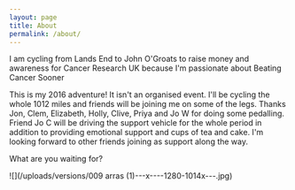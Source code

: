```yaml
---
layout: page
title: About
permalink: /about/
---
```



I am cycling from Lands End to John O'Groats to raise money and awareness for Cancer Research UK because I'm passionate about Beating Cancer Sooner

This is my 2016 adventure! It isn't an organised event. I'll be cycling the whole 1012 miles and friends will be joining me on some of the legs. Thanks Jon, Clem, Elizabeth, Holly, Clive, Priya and Jo W for doing some pedalling. Friend Jo C will be driving the support vehicle for the whole period in addition to providing emotional support and cups of tea and cake. I'm looking forward to other friends joining as support along the way.

What are you waiting for?

![](/uploads/versions/009 arras &#40;1&#41;---x----1280-1014x---.jpg)